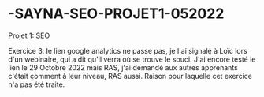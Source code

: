 # -SAYNA-SEO-PROJET1-052022
Projet 1: SEO

Exercice 3: le lien google analytics ne passe pas, je l'ai signalé à Loïc lors d'un webinaire, qui a dit qu'il verra où se trouve le souci. J'ai encore testé le lien le 29 Octobre 2022 mais RAS, j'ai demandé aux autres apprenants c'était comment à leur niveau, RAS aussi. Raison pour laquelle cet exercice n'a pas été traité.

